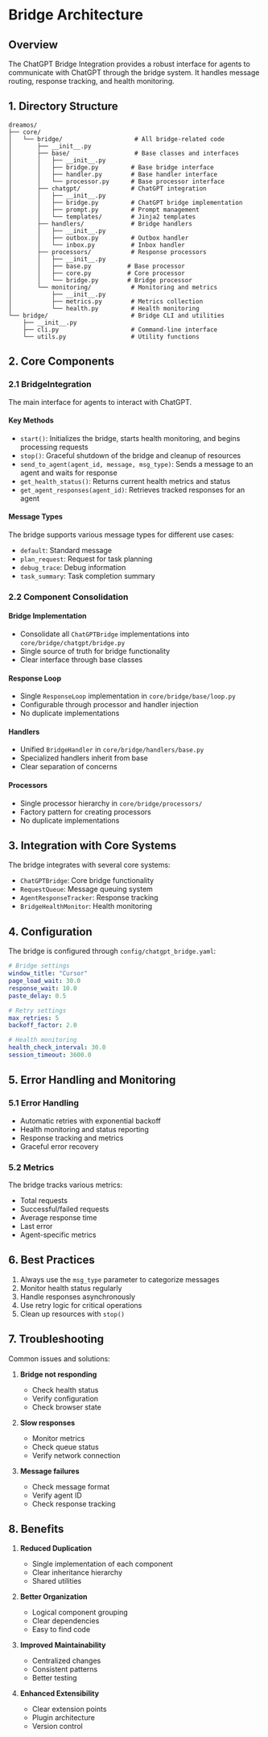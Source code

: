 # Bridge Architecture

## Overview

The ChatGPT Bridge Integration provides a robust interface for agents to communicate with ChatGPT through the bridge system. It handles message routing, response tracking, and health monitoring.

## 1. Directory Structure

```
dreamos/
├── core/
│   └── bridge/                    # All bridge-related code
│       ├── __init__.py
│       ├── base/                  # Base classes and interfaces
│       │   ├── __init__.py
│       │   ├── bridge.py         # Base bridge interface
│       │   ├── handler.py        # Base handler interface
│       │   └── processor.py      # Base processor interface
│       ├── chatgpt/              # ChatGPT integration
│       │   ├── __init__.py
│       │   ├── bridge.py         # ChatGPT bridge implementation
│       │   ├── prompt.py         # Prompt management
│       │   └── templates/        # Jinja2 templates
│       ├── handlers/             # Bridge handlers
│       │   ├── __init__.py
│       │   ├── outbox.py         # Outbox handler
│       │   └── inbox.py          # Inbox handler
│       ├── processors/           # Response processors
│       │   ├── __init__.py
│       │   ├── base.py          # Base processor
│       │   ├── core.py          # Core processor
│       │   └── bridge.py        # Bridge processor
│       └── monitoring/           # Monitoring and metrics
│           ├── __init__.py
│           ├── metrics.py        # Metrics collection
│           └── health.py         # Health monitoring
└── bridge/                       # Bridge CLI and utilities
    ├── __init__.py
    ├── cli.py                    # Command-line interface
    └── utils.py                  # Utility functions
```

## 2. Core Components

### 2.1 BridgeIntegration

The main interface for agents to interact with ChatGPT.

#### Key Methods

- `start()`: Initializes the bridge, starts health monitoring, and begins processing requests
- `stop()`: Graceful shutdown of the bridge and cleanup of resources
- `send_to_agent(agent_id, message, msg_type)`: Sends a message to an agent and waits for response
- `get_health_status()`: Returns current health metrics and status
- `get_agent_responses(agent_id)`: Retrieves tracked responses for an agent

#### Message Types

The bridge supports various message types for different use cases:

- `default`: Standard message
- `plan_request`: Request for task planning
- `debug_trace`: Debug information
- `task_summary`: Task completion summary

### 2.2 Component Consolidation

#### Bridge Implementation
- Consolidate all `ChatGPTBridge` implementations into `core/bridge/chatgpt/bridge.py`
- Single source of truth for bridge functionality
- Clear interface through base classes

#### Response Loop
- Single `ResponseLoop` implementation in `core/bridge/base/loop.py`
- Configurable through processor and handler injection
- No duplicate implementations

#### Handlers
- Unified `BridgeHandler` in `core/bridge/handlers/base.py`
- Specialized handlers inherit from base
- Clear separation of concerns

#### Processors
- Single processor hierarchy in `core/bridge/processors/`
- Factory pattern for creating processors
- No duplicate implementations

## 3. Integration with Core Systems

The bridge integrates with several core systems:

- `ChatGPTBridge`: Core bridge functionality
- `RequestQueue`: Message queuing system
- `AgentResponseTracker`: Response tracking
- `BridgeHealthMonitor`: Health monitoring

## 4. Configuration

The bridge is configured through `config/chatgpt_bridge.yaml`:

```yaml
# Bridge settings
window_title: "Cursor"
page_load_wait: 30.0
response_wait: 10.0
paste_delay: 0.5

# Retry settings
max_retries: 5
backoff_factor: 2.0

# Health monitoring
health_check_interval: 30.0
session_timeout: 3600.0
```

## 5. Error Handling and Monitoring

### 5.1 Error Handling
- Automatic retries with exponential backoff
- Health monitoring and status reporting
- Response tracking and metrics
- Graceful error recovery

### 5.2 Metrics
The bridge tracks various metrics:
- Total requests
- Successful/failed requests
- Average response time
- Last error
- Agent-specific metrics

## 6. Best Practices

1. Always use the `msg_type` parameter to categorize messages
2. Monitor health status regularly
3. Handle responses asynchronously
4. Use retry logic for critical operations
5. Clean up resources with `stop()`

## 7. Troubleshooting

Common issues and solutions:

1. **Bridge not responding**
   - Check health status
   - Verify configuration
   - Check browser state

2. **Slow responses**
   - Monitor metrics
   - Check queue status
   - Verify network connection

3. **Message failures**
   - Check message format
   - Verify agent ID
   - Check response tracking

## 8. Benefits

1. **Reduced Duplication**
   - Single implementation of each component
   - Clear inheritance hierarchy
   - Shared utilities

2. **Better Organization**
   - Logical component grouping
   - Clear dependencies
   - Easy to find code

3. **Improved Maintainability**
   - Centralized changes
   - Consistent patterns
   - Better testing

4. **Enhanced Extensibility**
   - Clear extension points
   - Plugin architecture
   - Version control 